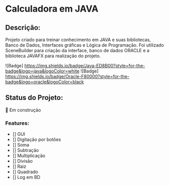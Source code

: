 # Calculadora em JAVA



## Descrição:
Projeto criado para treinar conhecimento em JAVA e suas bibliotecas, Banco de Dados, Interfaces gráficas e Lógica de Programação. Foi utilizado SceneBuilder para criação da interface, banco de dados ORACLE e a biblioteca JAVAFX para realização do projeto.

![Badge] https://img.shields.io/badge/Java-ED8B00?style=for-the-badge&logo=java&logoColor=white
![Badge] https://img.shields.io/badge/Oracle-F80000?style=for-the-badge&logo=oracle&logoColor=black

## Status do Projeto:
🚧 Em construção

### Features:
- [] GUI
- [] Digitação por botões
- [] Soma
- [] Subtração
- [] Multiplicação
- [] Divisão
- [] Raiz
- [] Quadrado
- [] Log em BD
